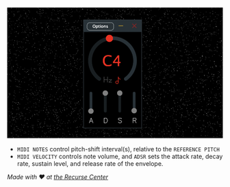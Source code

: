 [![](screenshot.png)](https://maxpollack.itch.io/repitch)

- `MIDI NOTES` control pitch-shift interval(s), relative to the `REFERENCE PITCH`
- `MIDI VELOCITY` controls note volume, and `ADSR` sets the attack rate, decay rate, sustain level, and release rate of the envelope.

*Made with ❤️ at [the Recurse Center](https://www.recurse.com)*
